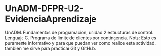 # UnADM-DFPR-U2-EvidenciaAprendizaje
UnADM.
Fundamentos de programacion, unidad 2 estructuras de control. Lenguaje C. Programa de limite de clientes por contingencia.
Nota: Esto es puramente informativo y para que puedan ver como realice esta actividad. tambien me sirve para practicar Git y GitHub.
